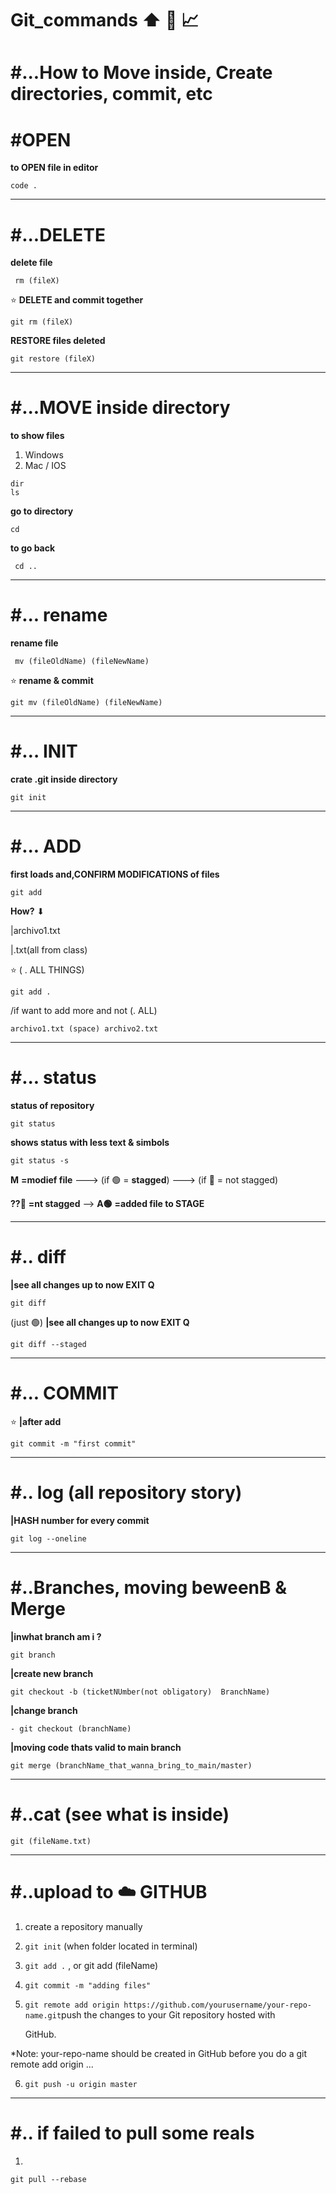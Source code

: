 # Git_commands  :arrow_up: 🔧 📈 


# #...How to Move inside, Create directories, commit, etc

# #OPEN

**to OPEN file in editor**

```
code .
```
----------------------------------------------------
# #...DELETE

 **delete file**
 
 ```
  rm (fileX) 
```


:star: **DELETE and commit together**
```
git rm (fileX)  
```
**RESTORE files deleted**

```
git restore (fileX)  
```
----------------------------------------------------
# #...MOVE inside directory

**to show files**

1. Windows
2. Mac / IOS
```
dir
ls                
```
  **go to directory**
```
cd
```
 **to go back**
```
 cd ..            
```
-----------------------------------
# #... rename
**rename file**
```
 mv (fileOldName) (fileNewName)  
```
:star: **rename & commit**
```
git mv (fileOldName) (fileNewName) 
```
----------------------------------
# #… INIT
  **crate .git inside directory**
```
git init        
```
---------------------------
# #... ADD
**first loads and,CONFIRM MODIFICATIONS of files**   
```
git add        
```
**How?** ⬇ 

|archivo1.txt 

|.txt(all from class)

:star: ( . ALL THINGS)
```
git add .
```

 /if want to add more and not (. ALL)
 ```
 archivo1.txt (space) archivo2.txt
 ```
 -------------------------------
 # #... status
 **status of repository**
```                  
git status        
```
 **shows status with less text & simbols**
```
git status -s 
```
**M** **=modief file** ---> (if 🟢 = **stagged**) ---> (if 🔴 = not stagged)

**??🔴** **=nt stagged** -->  **A🟢** **=added file to STAGE**  

-----------------------------
# #.. diff
**|see all changes up to now EXIT Q**
```
git diff  
```
(just 🟢)  **|see all changes up to now EXIT Q**
```
git diff --staged 
```
----------------------------
# #... COMMIT
 :star: **|after add**
```
git commit -m "first commit" 
```
-----------------------------
# #.. log (all repository story)
**|HASH number for every commit**
```
git log --oneline  
```
------------------------
# #..Branches, moving beweenB & Merge
**|inwhat branch am i ?**
```
git branch 
```
**|create new branch**
```
git checkout -b (ticketNUmber(not obligatory)  BranchName) 
```
**|change branch**
```
- git checkout (branchName)  
```
 **|moving code thats valid to main branch**
```
git merge (branchName_that_wanna_bring_to_main/master)
```
-------------------------
# #..cat (see what is inside)
```
git (fileName.txt)
```
----------------------------
# #..upload to :cloud: GITHUB

1. create a repository manually

2. `git init` (when folder located in terminal)

3. `git add .` , or git add (fileName) 

4. `git commit -m "adding files"`

5. `git remote add origin https://github.com/yourusername/your-repo-name.git`push the changes to your Git repository hosted with

   GitHub.

*Note: your-repo-name should be created in GitHub before you do a git remote add origin ...

6. `git push -u origin master`

----------------------------------
# #.. if failed to pull some reals

1.
```
git pull --rebase 
```
